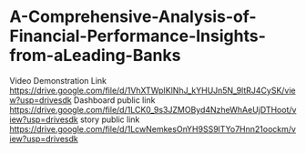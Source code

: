 # A-Comprehensive-Analysis-of-Financial-Performance-Insights-from-aLeading-Banks
Video Demonstration Link
https://drive.google.com/file/d/1VhXTWpIKlNhJ_kYHUJn5N_9ltRJ4CySK/view?usp=drivesdk
Dashboard public link 
https://drive.google.com/file/d/1LCK0_9s3JZMOByd4NzheWhAeUjDTHoot/view?usp=drivesdk 
story public link
https://drive.google.com/file/d/1LcwNemkesOnYH9SS9lTYo7Hnn21oockm/view?usp=drivesdk
